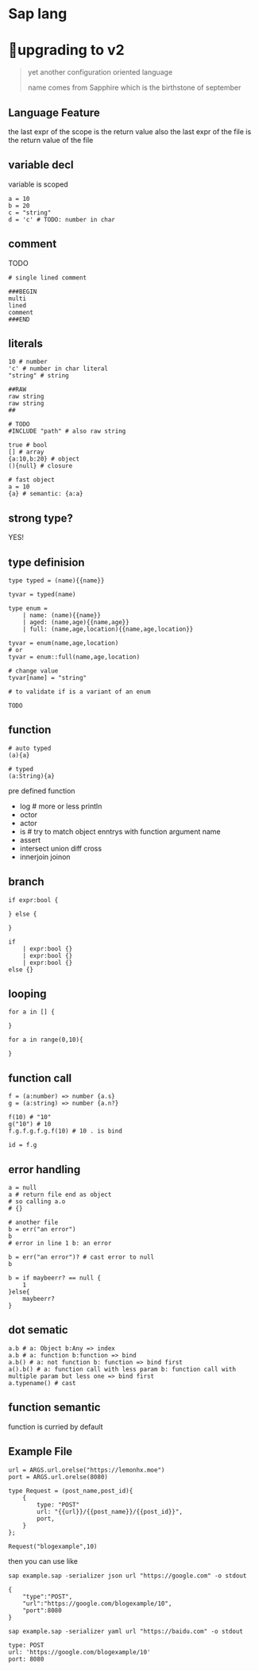 # Sap lang
# **🚧upgrading to v2**
> yet another configuration oriented language
> 
> name comes from Sapphire which is the birthstone of september

## Language Feature
the last expr of the scope is the return value
also the last expr of the file is the return value of the file

## variable decl
variable is scoped
```
a = 10
b = 20
c = "string"
d = 'c' # TODO: number in char 
```

## comment
TODO
```
# single lined comment

###BEGIN
multi
lined 
comment
###END
```

## literals
```
10 # number
'c' # number in char literal
"string" # string

##RAW
raw string
raw string
##

# TODO
#INCLUDE "path" # also raw string

true # bool
[] # array
{a:10,b:20} # object
(){null} # closure

# fast object
a = 10
{a} # semantic: {a:a}
```

## strong type?
YES!

## type definision
```
type typed = (name){{name}}

tyvar = typed(name)

type enum = 
    | name: (name){{name}}
    | aged: (name,age){{name,age}}
    | full: (name,age,location){{name,age,location}}

tyvar = enum(name,age,location)
# or
tyvar = enum::full(name,age,location)

# change value
tyvar[name] = "string"

# to validate if is a variant of an enum

TODO
```

## function
```
# auto typed
(a){a}

# typed
(a:String){a}
```

pre defined function
- log # more or less println
- octor
- actor
- is # try to match object enntrys with function argument name
- assert
- intersect union diff cross
- innerjoin  joinon


## branch
```
if expr:bool {

} else {

}

if
    | expr:bool {}
    | expr:bool {}
    | expr:bool {}
else {}
```

## looping
```
for a in [] {

}

for a in range(0,10){

}
```

## function call
```
f = (a:number) => number {a.s}
g = (a:string) => number {a.n?}

f(10) # "10"
g("10") # 10
f.g.f.g.f.g.f(10) # 10 . is bind

id = f.g
```

## error handling
```
a = null
a # return file end as object
# so calling a.o
# {}

# another file
b = err("an error")
b
# error in line 1 b: an error

b = err("an error")? # cast error to null
b

b = if maybeerr? == null {
    1
}else{
    maybeerr?
}
```

## dot sematic
```
a.b # a: Object b:Any => index
a.b # a: function b:function => bind
a.b() # a: not function b: function => bind first
a().b() # a: function call with less param b: function call with multiple param but less one => bind first
a.typename() # cast 
```

## function semantic
function is curried by default

## Example File
```
url = ARGS.url.orelse("https://lemonhx.moe")
port = ARGS.url.orelse(8080)

type Request = (post_name,post_id){
    {
        type: "POST"
        url: "{{url}}/{{post_name}}/{{post_id}}",
        port,
    }
};

Request("blogexample",10)
```

then you can use like

```
sap example.sap -serializer json url "https://google.com" -o stdout

{
    "type":"POST",
    "url":"https://google.com/blogexample/10",
    "port":8080
}

sap example.sap -serializer yaml url "https://baidu.com" -o stdout

type: POST
url: 'https://google.com/blogexample/10'
port: 8080
```
